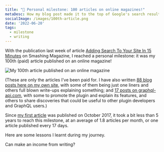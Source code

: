 ```yaml
---
title: "💯 Personal milestone: 100 articles on online magazines!"
metaDesc: How my blog post made it to the top of Google's search results
socialImage: /images/100th-article.png
date: '2022-06-20'
tags:
  - milestone
  - writing
---
```


With the publication last week of article [Adding Search To Your Site In 15 Minutes](https://www.smashingmagazine.com/2022/06/adding-search-website-sitesearch360/) on Smashing Magazine, I reached a personal milestone: it was my 100th (paid) article published on an online magazine!

![My 100th article published on an online magazine](/images/100th-article.png "My 100th article published on an online magazine. Screenshot from <a href='/writing/'>My Writings</a>")

(These are only the articles I've been paid for. I have also written [88 blog posts here on my own site](https://leoloso.com/posts), with some of them being just one liners and others full blown write-ups explaining something; and [17 posts on graphql-api.com](https://graphql-api.com/blog/), with some to promote the plugin and explain its features, and others to share discoveries that could be useful to other plugin developers and GraphQL users.)

Since [my first article](https://www.smashingmagazine.com/2017/10/service-worker-single-page-application-wordpress-sites/) was published on October 2017, it took a bit less than 5 years to reach this milestone, at an average of 1.8 articles per month, or one article published every 17 days.

Here are some lessons I learnt during my journey.

Can make an income from writing?